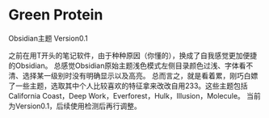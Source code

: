 # Green Protein
Obsidian主题
Version0.1

之前在用T开头的笔记软件，由于种种原因（你懂的），换成了自我感觉更加便捷的Obsidian。
总感觉Obsidian原始主题浅色模式左侧目录颜色过浅、字体看不清、选择某一级别时没有明确显示以及高亮。
总而言之，就是看着累，刚巧白嫖了一些主题，选取其中个人比较喜欢的特征拿来改改自用233。这些主题包括California Coast，Deep Work，Everforest，Hulk，Illusion，Molecule。
当前为Version0.1，后续使用检测后再行调整。
